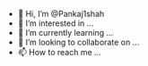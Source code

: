 - 👋 Hi, I’m @Pankaj1shah
- 👀 I’m interested in ...
- 🌱 I’m currently learning ...
- 💞️ I’m looking to collaborate on ...
- 📫 How to reach me ...

<!---
Pankaj1shah/Pankaj1shah is a ✨ special ✨ repository because its `README.md` (this file) appears on your GitHub profile.
You can click the Preview link to take a look at your changes.
--->
